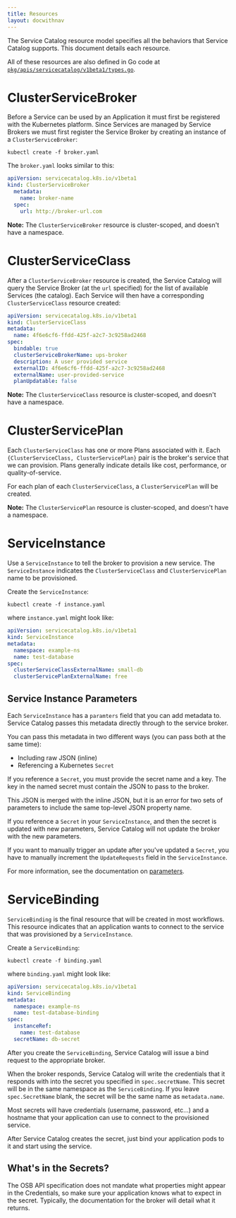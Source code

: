 ```yaml
---
title: Resources
layout: docwithnav
---
```


The Service Catalog resource model specifies all the behaviors that 
Service Catalog supports. This document details each resource.

All of these resources are also defined in Go code at
[`pkg/apis/servicecatalog/v1beta1/types.go`](https://github.com/kubernetes-incubator/service-catalog/blob/master/pkg/apis/servicecatalog/v1beta1/types.go).

# ClusterServiceBroker

Before a Service can be used by an Application it must first be registered
with the Kubernetes platform. Since Services are managed by Service Brokers
we must first register the Service Broker by creating an instance of a
`ClusterServiceBroker`:

```console
kubectl create -f broker.yaml
```

The `broker.yaml` looks similar to this:

```yaml
apiVersion: servicecatalog.k8s.io/v1beta1
kind: ClusterServiceBroker
  metadata:
    name: broker-name
  spec:
    url: http://broker-url.com
```

**Note:** The `ClusterServiceBroker` resource is  cluster-scoped, and doesn't 
have a namespace.

# ClusterServiceClass

After a `ClusterServiceBroker` resource is created, the Service Catalog 
will query the Service Broker (at the `url` specified) for the list
of available Services (the catalog). Each Service will then have a corresponding
`ClusterServiceClass` resource created:

```yaml
apiVersion: servicecatalog.k8s.io/v1beta1
kind: ClusterServiceClass
metadata:
  name: 4f6e6cf6-ffdd-425f-a2c7-3c9258ad2468
spec:
  bindable: true
  clusterServiceBrokerName: ups-broker
  description: A user provided service
  externalID: 4f6e6cf6-ffdd-425f-a2c7-3c9258ad2468
  externalName: user-provided-service
  planUpdatable: false
```

**Note:** The `ClusterServiceClass` resource is  cluster-scoped, and doesn't 
have a namespace.

# ClusterServicePlan

Each `ClusterServiceClass` has one or more Plans associated with it. Each
`{ClusterServiceClass, ClusterServicePlan}` pair is the broker's service that 
we can provision. Plans generally indicate details like cost, performance, or 
quality-of-service.

For each plan of each `ClusterServiceClass`, a `ClusterServicePlan` will be created.

**Note:** The `ClusterServicePlan` resource is  cluster-scoped, and doesn't 
have a namespace.

# ServiceInstance

Use a `ServiceInstance` to tell the broker to provision a new service. The 
`ServiceInstance` indicates the `ClusterServiceClass` and `ClusterServicePlan`
name to be provisioned.

Create the `ServiceInstance`:

```console
kubectl create -f instance.yaml
```

where `instance.yaml` might look like:

```yaml
apiVersion: servicecatalog.k8s.io/v1beta1
kind: ServiceInstance
metadata:
  namespace: example-ns
  name: test-database
spec:
  clusterServiceClassExternalName: small-db
  clusterServicePlanExternalName: free
 ```

## Service Instance Parameters

Each `ServiceInstance` has a `paramters` field that you can add 
metadata to. Service Catalog passes this metadata directly through to the
service broker.

You can pass this metadata in two different ways (you can pass both at the
same time): 

- Including raw JSON (inline)
- Referencing a Kubernetes `Secret`

If you reference a `Secret`, you must provide the secret name and a key.
The key in the named secret must contain the JSON to pass to the broker.

This JSON is merged with the inline JSON, but it is an error for two
sets of parameters to include the same top-level JSON property name.

If you reference a `Secret` in your `ServiceInstance`, and then the secret
is updated with new parameters, Service Catalog will not update the broker with
the new parameters. 

If you want to manually trigger an update after you've updated a `Secret`,
you have to manually increment the `UpdateRequests` field in the
`ServiceInstance`.

For more information, see the documentation on [parameters](parameters.md).

# ServiceBinding

`ServiceBinding` is the final resource that will be created in most
workflows. This resource indicates that an application wants to connect
to the service that was provisioned by a `ServiceInstance`.

Create a `ServiceBinding`:

```console
kubectl create -f binding.yaml
```

where `binding.yaml` might look like:

```yaml
apiVersion: servicecatalog.k8s.io/v1beta1
kind: ServiceBinding
metadata:
  namespace: example-ns
  name: test-database-binding
spec:
  instanceRef:
    name: test-database
  secretName: db-secret
```

After you create the `ServiceBinding`, Service Catalog will issue a bind
request to the appropriate broker. 

When the broker responds, Service Catalog will write the credentials that it
responds with into the secret you specified in `spec.secretName`. This
secret will be in the same namespace as the `ServiceBinding`. If you leave
`spec.SecretName` blank, the secret will be the same name as `metadata.name`.

Most secrets will have credentials (username, password, etc...) and a
hostname that your application can use to connect to the provisioned
service.

After Service Catalog creates the secret, just bind your application
pods to it and start using the service.

## What's in the Secrets?

The OSB API specification does not mandate what properties might appear
in the Credentials, so make sure your application knows what to expect
in the secret. Typically, the documentation for the broker will detail
what it returns.
